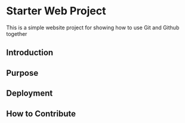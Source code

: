 # Starter Web Project
This is a simple website project for 
showing how to use Git and Github together


## Introduction

## Purpose

## Deployment

## How to Contribute

